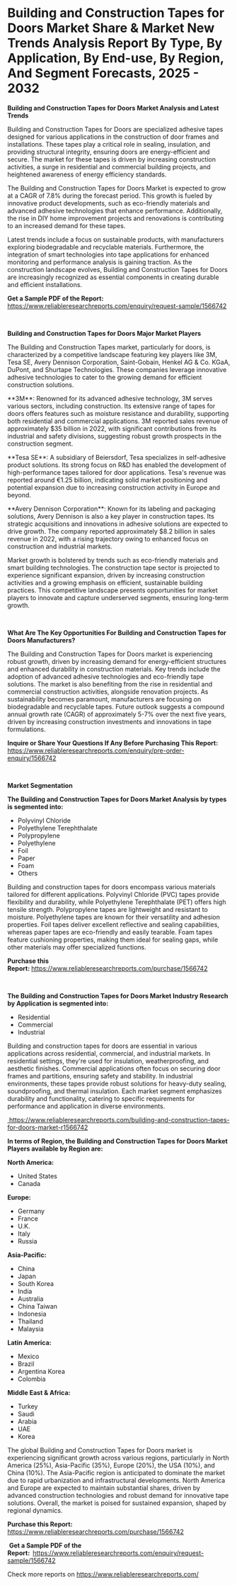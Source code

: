 <p><h1>Building and Construction Tapes for Doors Market Share & Market New Trends Analysis Report By Type, By Application, By End-use, By Region, And Segment Forecasts, 2025 - 2032</h1></p><p><strong>Building and Construction Tapes for Doors Market Analysis and Latest Trends</strong></p>
<p><p>Building and Construction Tapes for Doors are specialized adhesive tapes designed for various applications in the construction of door frames and installations. These tapes play a critical role in sealing, insulation, and providing structural integrity, ensuring doors are energy-efficient and secure. The market for these tapes is driven by increasing construction activities, a surge in residential and commercial building projects, and heightened awareness of energy efficiency standards.</p><p>The Building and Construction Tapes for Doors Market is expected to grow at a CAGR of 7.8% during the forecast period. This growth is fueled by innovative product developments, such as eco-friendly materials and advanced adhesive technologies that enhance performance. Additionally, the rise in DIY home improvement projects and renovations is contributing to an increased demand for these tapes.</p><p>Latest trends include a focus on sustainable products, with manufacturers exploring biodegradable and recyclable materials. Furthermore, the integration of smart technologies into tape applications for enhanced monitoring and performance analysis is gaining traction. As the construction landscape evolves, Building and Construction Tapes for Doors are increasingly recognized as essential components in creating durable and efficient installations.</p></p>
<p><strong>Get a Sample PDF of the Report:&nbsp;</strong> <a href="https://www.reliableresearchreports.com/enquiry/request-sample/1566742?utm_campaign=3557&utm_medium=2&utm_source=Github&utm_content=ia&utm_term=22032025&utm_id=building-and-construction-tapes-for-doors">https://www.reliableresearchreports.com/enquiry/request-sample/1566742</a></p>
<p>&nbsp;</p>
<p><strong>Building and Construction Tapes for Doors Major Market Players</strong></p>
<p><p>The Building and Construction Tapes market, particularly for doors, is characterized by a competitive landscape featuring key players like 3M, Tesa SE, Avery Dennison Corporation, Saint-Gobain, Henkel AG & Co. KGaA, DuPont, and Shurtape Technologies. These companies leverage innovative adhesive technologies to cater to the growing demand for efficient construction solutions.</p><p>**3M**: Renowned for its advanced adhesive technology, 3M serves various sectors, including construction. Its extensive range of tapes for doors offers features such as moisture resistance and durability, supporting both residential and commercial applications. 3M reported sales revenue of approximately $35 billion in 2022, with significant contributions from its industrial and safety divisions, suggesting robust growth prospects in the construction segment.</p><p>**Tesa SE**: A subsidiary of Beiersdorf, Tesa specializes in self-adhesive product solutions. Its strong focus on R&D has enabled the development of high-performance tapes tailored for door applications. Tesa's revenue was reported around €1.25 billion, indicating solid market positioning and potential expansion due to increasing construction activity in Europe and beyond.</p><p>**Avery Dennison Corporation**: Known for its labeling and packaging solutions, Avery Dennison is also a key player in construction tapes. Its strategic acquisitions and innovations in adhesive solutions are expected to drive growth. The company reported approximately $8.2 billion in sales revenue in 2022, with a rising trajectory owing to enhanced focus on construction and industrial markets.</p><p>Market growth is bolstered by trends such as eco-friendly materials and smart building technologies. The construction tape sector is projected to experience significant expansion, driven by increasing construction activities and a growing emphasis on efficient, sustainable building practices. This competitive landscape presents opportunities for market players to innovate and capture underserved segments, ensuring long-term growth.</p></p>
<p>&nbsp;</p>
<p><strong>What Are The Key Opportunities For Building and Construction Tapes for Doors Manufacturers?</strong></p>
<p><p>The Building and Construction Tapes for Doors market is experiencing robust growth, driven by increasing demand for energy-efficient structures and enhanced durability in construction materials. Key trends include the adoption of advanced adhesive technologies and eco-friendly tape solutions. The market is also benefiting from the rise in residential and commercial construction activities, alongside renovation projects. As sustainability becomes paramount, manufacturers are focusing on biodegradable and recyclable tapes. Future outlook suggests a compound annual growth rate (CAGR) of approximately 5-7% over the next five years, driven by increasing construction investments and innovations in tape formulations.</p></p>
<p><strong>Inquire or Share Your Questions If Any Before Purchasing This Report:</strong> <a href="https://www.reliableresearchreports.com/enquiry/pre-order-enquiry/1566742?utm_campaign=3557&utm_medium=2&utm_source=Github&utm_content=ia&utm_term=22032025&utm_id=building-and-construction-tapes-for-doors">https://www.reliableresearchreports.com/enquiry/pre-order-enquiry/1566742</a></p>
<p>&nbsp;</p>
<p><strong>Market Segmentation</strong></p>
<p><strong>The Building and Construction Tapes for Doors Market Analysis by types is segmented into:</strong></p>
<p><ul><li>Polyvinyl Chloride</li><li>Polyethylene Terephthalate</li><li>Polypropylene</li><li>Polyethylene</li><li>Foil</li><li>Paper</li><li>Foam</li><li>Others</li></ul></p>
<p><p>Building and construction tapes for doors encompass various materials tailored for different applications. Polyvinyl Chloride (PVC) tapes provide flexibility and durability, while Polyethylene Terephthalate (PET) offers high tensile strength. Polypropylene tapes are lightweight and resistant to moisture. Polyethylene tapes are known for their versatility and adhesion properties. Foil tapes deliver excellent reflective and sealing capabilities, whereas paper tapes are eco-friendly and easily tearable. Foam tapes feature cushioning properties, making them ideal for sealing gaps, while other materials may offer specialized functions.</p></p>
<p><strong>Purchase this Report:&nbsp;</strong><a href="https://www.reliableresearchreports.com/purchase/1566742?utm_campaign=3557&utm_medium=2&utm_source=Github&utm_content=ia&utm_term=22032025&utm_id=building-and-construction-tapes-for-doors">https://www.reliableresearchreports.com/purchase/1566742</a></p>
<p>&nbsp;</p>
<p><strong>The Building and Construction Tapes for Doors Market Industry Research by Application is segmented into:</strong></p>
<p><ul><li>Residential</li><li>Commercial</li><li>Industrial</li></ul></p>
<p><p>Building and construction tapes for doors are essential in various applications across residential, commercial, and industrial markets. In residential settings, they're used for insulation, weatherproofing, and aesthetic finishes. Commercial applications often focus on securing door frames and partitions, ensuring safety and stability. In industrial environments, these tapes provide robust solutions for heavy-duty sealing, soundproofing, and thermal insulation. Each market segment emphasizes durability and functionality, catering to specific requirements for performance and application in diverse environments.</p></p>
<p><a href="https://www.reliableresearchreports.com/building-and-construction-tapes-for-doors-market-r1566742?utm_campaign=3557&utm_medium=2&utm_source=Github&utm_content=ia&utm_term=22032025&utm_id=building-and-construction-tapes-for-doors">&nbsp;https://www.reliableresearchreports.com/building-and-construction-tapes-for-doors-market-r1566742</a></p>
<p><strong>In terms of Region, the Building and Construction Tapes for Doors Market Players available by Region are:</strong></p>
<p>
    <p> <strong> North America: </strong>
        <ul>
            <li>United States</li>
            <li>Canada</li>
        </ul>
        </p> 
    <p> <strong> Europe: </strong>
        <ul>
            <li>Germany</li>
            <li>France</li>
            <li>U.K.</li>
            <li>Italy</li>
            <li>Russia</li>
        </ul>
        </p> 
    <p> <strong> Asia-Pacific: </strong>
        <ul>
            <li>China</li>
            <li>Japan</li>
            <li>South Korea</li>
            <li>India</li>
            <li>Australia</li>
            <li>China Taiwan</li>
            <li>Indonesia</li>
            <li>Thailand</li>
            <li>Malaysia</li>
        </ul>
        </p> 
    <p> <strong> Latin America: </strong>
        <ul>
            <li>Mexico</li>
            <li>Brazil</li>
            <li>Argentina Korea</li>
            <li>Colombia</li>
        </ul>
        </p> 
    <p> <strong> Middle East & Africa: </strong>
        <ul>
            <li>Turkey</li>
            <li>Saudi</li>
            <li>Arabia</li>
            <li>UAE</li>
            <li>Korea</li>
        </ul>
    </p>
    </p>
<p><p>The global Building and Construction Tapes for Doors market is experiencing significant growth across various regions, particularly in North America (25%), Asia-Pacific (35%), Europe (20%), the USA (10%), and China (10%). The Asia-Pacific region is anticipated to dominate the market due to rapid urbanization and infrastructural developments. North America and Europe are expected to maintain substantial shares, driven by advanced construction technologies and robust demand for innovative tape solutions. Overall, the market is poised for sustained expansion, shaped by regional dynamics.</p></p>
<p><strong>Purchase this Report: </strong><a href="https://www.reliableresearchreports.com/purchase/1566742?utm_campaign=3557&utm_medium=2&utm_source=Github&utm_content=ia&utm_term=22032025&utm_id=building-and-construction-tapes-for-doors">https://www.reliableresearchreports.com/purchase/1566742</a></p>
<p>&nbsp;<strong>Get a Sample PDF of the Report:&nbsp;&nbsp;</strong><a href="https://www.reliableresearchreports.com/enquiry/request-sample/1566742?utm_campaign=3557&utm_medium=2&utm_source=Github&utm_content=ia&utm_term=22032025&utm_id=building-and-construction-tapes-for-doors">https://www.reliableresearchreports.com/enquiry/request-sample/1566742</a></p>
<p><strong></strong></p>
<p>Check more reports on <a href="https://www.reliableresearchreports.com/?utm_campaign=3557&utm_medium=2&utm_source=Github&utm_content=ia&utm_term=22032025&utm_id=building-and-construction-tapes-for-doors">https://www.reliableresearchreports.com/</a></p>